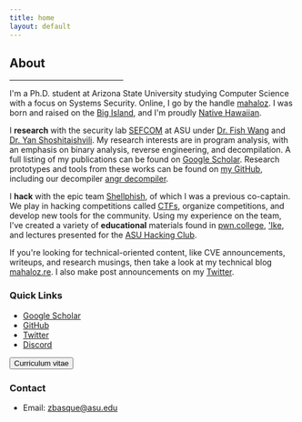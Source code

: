 ```yaml
---
title: home
layout: default
---
```


## About
<hr style="width:200px" class="w3-opacity">

I'm a Ph.D. student at Arizona State University studying Computer Science with a focus on Systems Security. 
Online, I go by the handle [mahaloz](https://github.com/mahaloz). 
I was born and raised on the [Big Island](https://en.wikipedia.org/wiki/Hawaii_(island)), and I'm proudly [Native Hawaiian](https://www.nps.gov/locations/hawaii/heritage.htm).

I **research** with the security lab [SEFCOM](http://sefcom.asu.edu/) at ASU under [Dr. Fish Wang](https://ruoyuwang.me) and [Dr. Yan Shoshitaishvili](https://www.yancomm.net/).
My research interests are in program analysis, with an emphasis on binary analysis, reverse engineering, and decompilation. 
A full listing of my publications can be found on [Google Scholar](https://scholar.google.com/citations?user=RKZkfRQAAAAJ&hl=en).
Research prototypes and tools from these works can be found on [my GitHub](https://github.com/mahaloz), including our decompiler [angr decompiler](https://github.com/angr/angr-management).

I **hack** with the epic team [Shellphish](http://shellphish.net/), of which I was a previous co-captain. 
We play in hacking competitions called [CTFs](https://ctftime.org/ctf-wtf/), organize competitions, and develop new tools for the community. 
Using my experience on the team, I've created a variety of **educational** materials found in [pwn.college](https://pwn.college), ['Ike](https://ike.mahaloz.re), and lectures presented for the [ASU Hacking Club](https://asuhacking.club). 

If you're looking for technical-oriented content, like CVE announcements, writeups, and research musings, then take a look at my technical blog [mahaloz.re](https://mahaloz.re).
I also make post announcements on my [Twitter](https://twitter.com/mahal0z).

### Quick Links
- [Google Scholar](https://scholar.google.com/citations?user=RKZkfRQAAAAJ&hl=en)
- [GitHub](https://github.com/mahaloz)
- [Twitter](https://twitter.com/mahal0z)
- [Discord](https://discordapp.com/users/593280144962224138)

<button class="w3-button w3-light-grey w3-padding-large w3-section" onclick="location.href='/files/CV_Academic.pdf'" type="button">
    <i class="fa fa-download"></i> 
    Curriculum vitae
</button>

### Contact 
- Email: [zbasque@asu.edu](mailto:zbasque@asu.edu)

<br>

